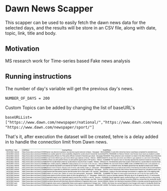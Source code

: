 # Dawn News Scapper

This scapper can be used to easily fetch the dawn news data for the selected days, and the results will be store in an CSV file, along with date, topic, link, title and body. 



## Motivation

MS research work for Time-series based Fake news analysis


## Running instructions

The number of day's variable will get the previous day's news.
```
NUMBER_OF_DAYS = 200
```

Custom Topics can be added by changing the list of baseURL's
```
baseURLList=["https://www.dawn.com/newspaper/national/","https://www.dawn.com/newspaper/business/", "https://www.dawn.com/newspaper/sport/"]
```

That's it, after execution the dataset will be created, tehre is a delay added in to handle the connection limit from Dawn news.

![Dataset Example](./Dataset.png)
